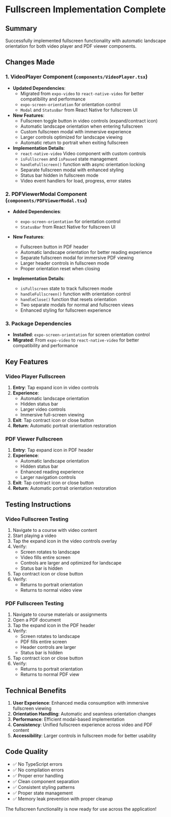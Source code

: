 # Fullscreen Implementation Complete

## Summary

Successfully implemented fullscreen functionality with automatic landscape orientation for both video player and PDF viewer components.

## Changes Made

### 1. VideoPlayer Component (`components/VideoPlayer.tsx`)

- **Updated Dependencies**:
  - Migrated from `expo-video` to `react-native-video` for better compatibility and performance
  - `expo-screen-orientation` for orientation control
  - `Modal` and `StatusBar` from React Native for fullscreen UI
- **New Features**:
  - Fullscreen toggle button in video controls (expand/contract icon)
  - Automatic landscape orientation when entering fullscreen
  - Custom fullscreen modal with immersive experience
  - Larger controls optimized for landscape viewing
  - Automatic return to portrait when exiting fullscreen
- **Implementation Details**:
  - `react-native-video` Video component with custom controls
  - `isFullscreen` and `isPaused` state management
  - `handleFullscreen()` function with async orientation locking
  - Separate fullscreen modal with enhanced styling
  - Status bar hidden in fullscreen mode
  - Video event handlers for load, progress, error states

### 2. PDFViewerModal Component (`components/PDFViewerModal.tsx`)

- **Added Dependencies**:
  - `expo-screen-orientation` for orientation control
  - `StatusBar` from React Native for fullscreen UI
- **New Features**:

  - Fullscreen button in PDF header
  - Automatic landscape orientation for better reading experience
  - Separate fullscreen modal for immersive PDF viewing
  - Larger header controls in fullscreen mode
  - Proper orientation reset when closing

- **Implementation Details**:
  - `isFullscreen` state to track fullscreen mode
  - `handleFullscreen()` function with orientation control
  - `handleClose()` function that resets orientation
  - Two separate modals for normal and fullscreen views
  - Enhanced styling for fullscreen experience

### 3. Package Dependencies

- **Installed**: `expo-screen-orientation` for screen orientation control
- **Migrated**: From `expo-video` to `react-native-video` for better compatibility and performance

## Key Features

### Video Player Fullscreen

1. **Entry**: Tap expand icon in video controls
2. **Experience**:
   - Automatic landscape orientation
   - Hidden status bar
   - Larger video controls
   - Immersive full-screen viewing
3. **Exit**: Tap contract icon or close button
4. **Return**: Automatic portrait orientation restoration

### PDF Viewer Fullscreen

1. **Entry**: Tap expand icon in PDF header
2. **Experience**:
   - Automatic landscape orientation
   - Hidden status bar
   - Enhanced reading experience
   - Larger navigation controls
3. **Exit**: Tap contract icon or close button
4. **Return**: Automatic portrait orientation restoration

## Testing Instructions

### Video Fullscreen Testing

1. Navigate to a course with video content
2. Start playing a video
3. Tap the expand icon in the video controls overlay
4. Verify:
   - Screen rotates to landscape
   - Video fills entire screen
   - Controls are larger and optimized for landscape
   - Status bar is hidden
5. Tap contract icon or close button
6. Verify:
   - Returns to portrait orientation
   - Returns to normal video view

### PDF Fullscreen Testing

1. Navigate to course materials or assignments
2. Open a PDF document
3. Tap the expand icon in the PDF header
4. Verify:
   - Screen rotates to landscape
   - PDF fills entire screen
   - Header controls are larger
   - Status bar is hidden
5. Tap contract icon or close button
6. Verify:
   - Returns to portrait orientation
   - Returns to normal PDF view

## Technical Benefits

1. **User Experience**: Enhanced media consumption with immersive fullscreen viewing
2. **Orientation Handling**: Automatic and seamless orientation changes
3. **Performance**: Efficient modal-based implementation
4. **Consistency**: Unified fullscreen experience across video and PDF content
5. **Accessibility**: Larger controls in fullscreen mode for better usability

## Code Quality

- ✅ No TypeScript errors
- ✅ No compilation errors
- ✅ Proper error handling
- ✅ Clean component separation
- ✅ Consistent styling patterns
- ✅ Proper state management
- ✅ Memory leak prevention with proper cleanup

The fullscreen functionality is now ready for use across the application!
